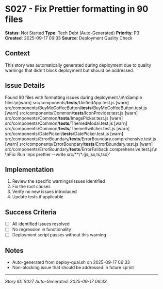 # S027 - Fix Prettier formatting in 90 files

**Status**: Not Started
**Type**: Tech Debt (Auto-Generated)
**Priority**: P3
**Created**: 2025-09-17 06:33
**Source**: Deployment Quality Check

## Context
This story was automatically generated during deployment due to quality warnings that didn't block deployment but should be addressed.

## Issue Details
Found 90 files with formatting issues during deployment.\n\nSample files:\n[warn] src/components/__tests__/UnifiedApp.test.js
[warn] src/components/BuyMeCoffeeButton/__tests__/BuyMeCoffeeButton.test.js
[warn] src/components/Common/__tests__/IconProvider.test.js
[warn] src/components/Common/__tests__/ImagePicker.test.js
[warn] src/components/Common/__tests__/ThemedModal.test.js
[warn] src/components/Common/__tests__/ThemeSwitcher.test.js
[warn] src/components/DatePicker/__tests__/DatePicker.test.js
[warn] src/components/ErrorBoundary/__tests__/ErrorBoundary.comprehensive.test.js
[warn] src/components/ErrorBoundary/__tests__/ErrorBoundary.test.js
[warn] src/components/ErrorBoundary/__tests__/ErrorFallback.comprehensive.test.js\n\nFix: Run 'npx prettier --write src/**/*.{js,jsx,ts,tsx}'

## Implementation
1. Review the specific warnings/issues identified
2. Fix the root causes
3. Verify no new issues introduced
4. Update tests if applicable

## Success Criteria
- [ ] All identified issues resolved
- [ ] No regression in functionality
- [ ] Deployment script passes without this warning

## Notes
- Auto-generated from deploy-qual.sh on 2025-09-17 06:33
- Non-blocking issue that should be addressed in future sprint

---
*Story ID: S027*
*Auto-Generated: 2025-09-17 06:33*
